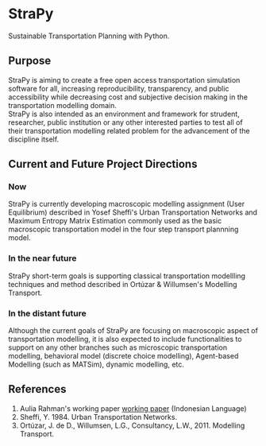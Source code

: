 # StraPy
Sustainable Transportation Planning with Python.

## Purpose
StraPy is aiming to create a free open access transportation simulation software for all, increasing reproducibility, transparency, and public accessibility while decreasing cost and subjective decision making in the transportation modelling domain.<br>
StraPy is also intended as an environment and framework for strudent, researcher, public institution or any other interested parties to test all of their transportation modelling related problem for the advancement of the discipline itself.

## Current and Future Project Directions
### Now
StraPy is currently developing macroscopic modelling assignment (User Equilibrium) described in Yosef Sheffi's Urban Transportation Networks and Maximum Entropy Matrix Estimation commonly used as the basic macroscopic transportation model in the four step transport plannning model. <br>
### In the near future
StraPy short-term goals is supporting classical transportation modellling techniques and method described in Ortúzar & Willumsen's Modelling Transport. <br>
### In the distant future
Although the current goals of StraPy are focusing on macroscopic aspect of transportation modelling, it is also expected to include functionalities to support on any other branches such as microscopic transportation modelling, behavioral model (discrete choice modelling), Agent-based Modelling (such as MATSim), dynamic modelling, etc.

## References
1. Aulia Rahman's working paper [working paper]([https://www.google.com](https://drive.google.com/file/d/1EsmRboHHBDYEzDBGGMN8GfWzcz8Zja3M/view?usp=sharing) "Working Paper") (Indonesian Language)
2. Sheffi, Y. 1984. Urban Transportation Networks.
3. Ortúzar, J. de D., Willumsen, L.G., Consultancy, L.W., 2011. Modelling Transport.
